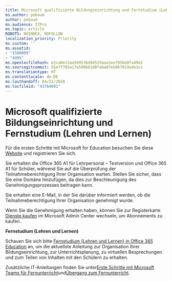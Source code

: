 ```yaml
---
title: Microsoft qualifizierte Bildungseinrichtung und Fernstudium (Lehren und Lernen)
ms.author: pebaum
author: pebaum
ms.audience: ITPro
ms.topic: article
ROBOTS: NOINDEX, NOFOLLOW
localization_priority: Priority
ms.custom: ''
ms.assetid:
- "1500009"
- "4495"
ms.openlocfilehash: e2ca0e13aa569536d9d529aaa1eef05bb0fa49d2
ms.sourcegitcommit: 55eff703a17e500681d8fa6a87eb067019ade3cc
ms.translationtype: HT
ms.contentlocale: de-DE
ms.lasthandoff: 04/22/2020
ms.locfileid: "43764691"
---
```

# <a name="microsoft-qualified-academic-institution-and-remote-teaching-and-learning"></a>Microsoft qualifizierte Bildungseinrichtung und Fernstudium (Lehren und Lernen)

Für die ersten Schritte mit Microsoft for Education besuchen Sie diese [Website](https://www.microsoft.com/microsoft-365/academic/compare-office-365-education-plans) und registrieren Sie sich.

Sie erhalten die Office 365 A1 für Lehrpersonal – Testversion und Office 365 A1 für Schüler, während Sie auf die Überprüfung der Teilnahmeberechtigung Ihrer Organisation warten.  Stellen Sie sicher, dass Sie eine Domäne hinzufügen, da dies zur Beschleunigung des Genehmigungsprozesses beitragen kann.

Sie erhalten eine Е-Mail, in der Sie darüber informiert werden, ob die Teilnahmeberechtigung Ihrer Organisation genehmigt wurde.  

Wenn Sie die Genehmigung erhalten haben, können Sie zur Registerkarte [Dienste kaufen](https://admin.microsoft.com/Adminportal/Home#/catalog) im Microsoft Admin Center wechseln, um Abonnements zu kaufen.

**Fernstudium (Lehren und Lernen)**

Schauen Sie sich bitte [Fernstudium (Lehren und Lernen) in Office 365 Education](https://support.office.com/article/remote-teaching-and-learning-in-office-365-education-f651ccae-7b65-478b-8366-51bb884025c4) an, um die aktuellste Anleitung zur Organisation Ihrer Bildungseinrichtung, zur Unterrichtsplanung, zu virtuellen Besprechungen und zum Teilen von Inhalten mit den Schülern zu erhalten.

Zusätzliche IT-Anleitungen finden Sie unter[Erste Schritte mit Microsoft Teams für Fernunterricht](https://docs.microsoft.com/MicrosoftTeams/remote-learning-edu)und[Übergang zum Fernunterricht](https://www.microsoft.com/education/remote-learning).
